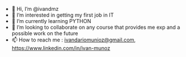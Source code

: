 - 👋 Hi, I’m @ivandmz
- 👀 I’m interested in getting my first job in IT
- 🌱 I’m currently learning PYTHON
- 💞️ I’m looking to collaborate on any course that provides me exp and a possible work on the future
- 📫 How to reach me : ivandariomunioz@gmail.com, https://www.linkedin.com/in/ivan-munoz

<!---
ivandmz/ivandmz is a ✨ special ✨ repository because its `README.md` (this file) appears on your GitHub profile.
You can click the Preview link to take a look at your changes.
--->
